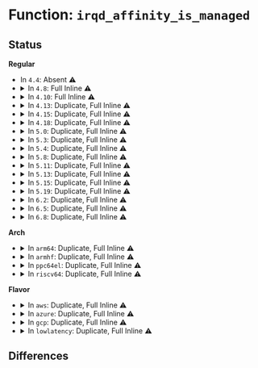 # Function: <code>irqd_affinity_is_managed</code>

## Status
<b>Regular</b>
<ul>
<li>
In <code>4.4</code>: Absent ⚠️
</li>
<li>
<details>
<summary>In <code>4.8</code>: Full Inline ⚠️</summary>

**Collision:** Unique Static

**Inline:** Full

**Transformation:** False

**Instances:**

```
In kernel/irq/manage.c (0)
Location: include/linux/irq.h:310
Inline: True
```
</details>
</li>
<li>
<details>
<summary>In <code>4.10</code>: Full Inline ⚠️</summary>

**Collision:** Unique Static

**Inline:** Full

**Transformation:** False

**Instances:**

```
In kernel/irq/manage.c (0)
Location: include/linux/irq.h:312
Inline: True
```
</details>
</li>
<li>
<details>
<summary>In <code>4.13</code>: Duplicate, Full Inline ⚠️</summary>

**Collision:** Static Duplication

**Inline:** Full

**Transformation:** False

**Instances:**

```
In kernel/irq/manage.c (ffffffff810e776e)
Location: include/linux/irq.h:340
Inline: True
Inline callers:
  - kernel/irq/manage.c:irq_setup_affinity
```
```
In kernel/irq/chip.c (0)
Location: include/linux/irq.h:340
Inline: True
```
```
In kernel/irq/cpuhotplug.c (ffffffff810ee996)
Location: include/linux/irq.h:340
Inline: True
Inline callers:
  - kernel/irq/cpuhotplug.c:irq_affinity_online_cpu
  - kernel/irq/cpuhotplug.c:irq_migrate_all_off_this_cpu
```
</details>
</li>
<li>
<details>
<summary>In <code>4.15</code>: Duplicate, Full Inline ⚠️</summary>

**Collision:** Static Duplication

**Inline:** Full

**Transformation:** False

**Instances:**

```
In arch/x86/kernel/apic/vector.c (ffffffff8105b4e0)
Location: include/linux/irq.h:352
Inline: True
Inline callers:
  - arch/x86/kernel/apic/vector.c:clear_irq_vector
  - arch/x86/kernel/apic/vector.c:apic_update_vector
```
```
In kernel/irq/manage.c (ffffffff810efaee)
Location: include/linux/irq.h:352
Inline: True
Inline callers:
  - kernel/irq/manage.c:irq_setup_affinity
```
```
In kernel/irq/chip.c (ffffffff810f201c)
Location: include/linux/irq.h:352
Inline: True
Inline callers:
  - kernel/irq/chip.c:irq_activate_and_startup
```
```
In kernel/irq/cpuhotplug.c (ffffffff810f7446)
Location: include/linux/irq.h:352
Inline: True
Inline callers:
  - kernel/irq/cpuhotplug.c:irq_affinity_online_cpu
  - kernel/irq/cpuhotplug.c:irq_migrate_all_off_this_cpu
```
</details>
</li>
<li>
<details>
<summary>In <code>4.18</code>: Duplicate, Full Inline ⚠️</summary>

**Collision:** Static Duplication

**Inline:** Full

**Transformation:** False

**Instances:**

```
In arch/x86/kernel/apic/vector.c (ffffffff8105edc7)
Location: include/linux/irq.h:347
Inline: True
Inline callers:
  - arch/x86/kernel/apic/vector.c:apic_set_affinity
  - arch/x86/kernel/apic/vector.c:x86_vector_alloc_irqs
  - arch/x86/kernel/apic/vector.c:clear_irq_vector
  - arch/x86/kernel/apic/vector.c:apic_update_vector
```
```
In kernel/irq/manage.c (ffffffff810f7f1b)
Location: include/linux/irq.h:347
Inline: True
Inline callers:
  - kernel/irq/manage.c:irq_setup_affinity
  - kernel/irq/manage.c:irq_can_set_affinity_usr
```
```
In kernel/irq/chip.c (ffffffff810fa465)
Location: include/linux/irq.h:347
Inline: True
Inline callers:
  - kernel/irq/chip.c:irq_activate_and_startup
  - kernel/irq/chip.c:irq_startup
```
```
In kernel/irq/cpuhotplug.c (ffffffff810ff756)
Location: include/linux/irq.h:347
Inline: True
Inline callers:
  - kernel/irq/cpuhotplug.c:irq_affinity_online_cpu
  - kernel/irq/cpuhotplug.c:irq_migrate_all_off_this_cpu
```
</details>
</li>
<li>
<details>
<summary>In <code>5.0</code>: Duplicate, Full Inline ⚠️</summary>

**Collision:** Static Duplication

**Inline:** Full

**Transformation:** False

**Instances:**

```
In arch/x86/kernel/apic/vector.c (ffffffff81064d27)
Location: include/linux/irq.h:348
Inline: True
Inline callers:
  - arch/x86/kernel/apic/vector.c:apic_set_affinity
  - arch/x86/kernel/apic/vector.c:x86_vector_alloc_irqs
  - arch/x86/kernel/apic/vector.c:clear_irq_vector
  - arch/x86/kernel/apic/vector.c:apic_update_vector
```
```
In kernel/irq/manage.c (ffffffff81103669)
Location: include/linux/irq.h:348
Inline: True
Inline callers:
  - kernel/irq/manage.c:irq_setup_affinity
  - kernel/irq/manage.c:irq_can_set_affinity_usr
```
```
In kernel/irq/chip.c (ffffffff81105c25)
Location: include/linux/irq.h:348
Inline: True
Inline callers:
  - kernel/irq/chip.c:irq_activate_and_startup
  - kernel/irq/chip.c:irq_startup
```
```
In kernel/irq/cpuhotplug.c (ffffffff8110af56)
Location: include/linux/irq.h:348
Inline: True
Inline callers:
  - kernel/irq/cpuhotplug.c:irq_affinity_online_cpu
  - kernel/irq/cpuhotplug.c:irq_migrate_all_off_this_cpu
```
</details>
</li>
<li>
<details>
<summary>In <code>5.3</code>: Duplicate, Full Inline ⚠️</summary>

**Collision:** Static Duplication

**Inline:** Full

**Transformation:** False

**Instances:**

```
In arch/x86/kernel/apic/vector.c (ffffffff8106842e)
Location: include/linux/irq.h:348
Inline: True
Inline callers:
  - arch/x86/kernel/apic/vector.c:apic_set_affinity
  - arch/x86/kernel/apic/vector.c:x86_vector_alloc_irqs
  - arch/x86/kernel/apic/vector.c:clear_irq_vector
  - arch/x86/kernel/apic/vector.c:apic_update_vector
```
```
In kernel/irq/manage.c (ffffffff8110c089)
Location: include/linux/irq.h:348
Inline: True
Inline callers:
  - kernel/irq/manage.c:irq_setup_affinity
  - kernel/irq/manage.c:irq_can_set_affinity_usr
```
```
In kernel/irq/chip.c (ffffffff8110f0e5)
Location: include/linux/irq.h:348
Inline: True
Inline callers:
  - kernel/irq/chip.c:irq_activate_and_startup
  - kernel/irq/chip.c:irq_startup
```
```
In kernel/irq/cpuhotplug.c (ffffffff81114617)
Location: include/linux/irq.h:348
Inline: True
Inline callers:
  - kernel/irq/cpuhotplug.c:irq_affinity_online_cpu
  - kernel/irq/cpuhotplug.c:irq_migrate_all_off_this_cpu
```
</details>
</li>
<li>
<details>
<summary>In <code>5.4</code>: Duplicate, Full Inline ⚠️</summary>

**Collision:** Static Duplication

**Inline:** Full

**Transformation:** False

**Instances:**

```
In arch/x86/kernel/apic/vector.c (ffffffff81068d6e)
Location: include/linux/irq.h:351
Inline: True
Inline callers:
  - arch/x86/kernel/apic/vector.c:apic_set_affinity
  - arch/x86/kernel/apic/vector.c:x86_vector_alloc_irqs
  - arch/x86/kernel/apic/vector.c:clear_irq_vector
  - arch/x86/kernel/apic/vector.c:apic_update_vector
```
```
In kernel/irq/manage.c (ffffffff811184b9)
Location: include/linux/irq.h:351
Inline: True
Inline callers:
  - kernel/irq/manage.c:irq_setup_affinity
  - kernel/irq/manage.c:irq_can_set_affinity_usr
```
```
In kernel/irq/chip.c (ffffffff8111b3a5)
Location: include/linux/irq.h:351
Inline: True
Inline callers:
  - kernel/irq/chip.c:irq_activate_and_startup
  - kernel/irq/chip.c:irq_startup
```
```
In kernel/irq/cpuhotplug.c (ffffffff81120777)
Location: include/linux/irq.h:351
Inline: True
Inline callers:
  - kernel/irq/cpuhotplug.c:irq_affinity_online_cpu
  - kernel/irq/cpuhotplug.c:irq_migrate_all_off_this_cpu
```
</details>
</li>
<li>
<details>
<summary>In <code>5.8</code>: Duplicate, Full Inline ⚠️</summary>

**Collision:** Static Duplication

**Inline:** Full

**Transformation:** False

**Instances:**

```
In arch/x86/kernel/apic/vector.c (ffffffff8106f9c6)
Location: include/linux/irq.h:367
Inline: True
Inline callers:
  - arch/x86/kernel/apic/vector.c:apic_set_affinity
  - arch/x86/kernel/apic/vector.c:x86_vector_alloc_irqs
  - arch/x86/kernel/apic/vector.c:clear_irq_vector
  - arch/x86/kernel/apic/vector.c:apic_update_vector
```
```
In kernel/irq/manage.c (ffffffff81123da9)
Location: include/linux/irq.h:367
Inline: True
Inline callers:
  - kernel/irq/manage.c:irq_setup_affinity
  - kernel/irq/manage.c:irq_do_set_affinity
  - kernel/irq/manage.c:irq_can_set_affinity_usr
```
```
In kernel/irq/chip.c (ffffffff81127545)
Location: include/linux/irq.h:367
Inline: True
Inline callers:
  - kernel/irq/chip.c:irq_activate_and_startup
  - kernel/irq/chip.c:__irq_startup_managed
```
```
In kernel/irq/cpuhotplug.c (ffffffff8112cd14)
Location: include/linux/irq.h:367
Inline: True
Inline callers:
  - kernel/irq/cpuhotplug.c:irq_affinity_online_cpu
  - kernel/irq/cpuhotplug.c:migrate_one_irq
```
</details>
</li>
<li>
<details>
<summary>In <code>5.11</code>: Duplicate, Full Inline ⚠️</summary>

**Collision:** Static Duplication

**Inline:** Full

**Transformation:** False

**Instances:**

```
In arch/x86/kernel/apic/vector.c (ffffffff81070ea6)
Location: include/linux/irq.h:377
Inline: True
Inline callers:
  - arch/x86/kernel/apic/vector.c:apic_set_affinity
  - arch/x86/kernel/apic/vector.c:x86_vector_alloc_irqs
  - arch/x86/kernel/apic/vector.c:clear_irq_vector
  - arch/x86/kernel/apic/vector.c:apic_update_vector
```
```
In kernel/irq/manage.c (ffffffff8111fc09)
Location: include/linux/irq.h:377
Inline: True
Inline callers:
  - kernel/irq/manage.c:irq_setup_affinity
  - kernel/irq/manage.c:irq_do_set_affinity
  - kernel/irq/manage.c:irq_can_set_affinity_usr
```
```
In kernel/irq/chip.c (ffffffff81123145)
Location: include/linux/irq.h:377
Inline: True
Inline callers:
  - kernel/irq/chip.c:irq_activate_and_startup
  - kernel/irq/chip.c:__irq_startup_managed
```
```
In kernel/irq/cpuhotplug.c (ffffffff81128744)
Location: include/linux/irq.h:377
Inline: True
Inline callers:
  - kernel/irq/cpuhotplug.c:irq_affinity_online_cpu
  - kernel/irq/cpuhotplug.c:migrate_one_irq
```
</details>
</li>
<li>
<details>
<summary>In <code>5.13</code>: Duplicate, Full Inline ⚠️</summary>

**Collision:** Static Duplication

**Inline:** Full

**Transformation:** False

**Instances:**

```
In arch/x86/kernel/apic/vector.c (ffffffff81071686)
Location: include/linux/irq.h:377
Inline: True
Inline callers:
  - arch/x86/kernel/apic/vector.c:apic_set_affinity
  - arch/x86/kernel/apic/vector.c:x86_vector_alloc_irqs
  - arch/x86/kernel/apic/vector.c:clear_irq_vector
  - arch/x86/kernel/apic/vector.c:apic_update_vector
```
```
In kernel/irq/manage.c (ffffffff8111feb9)
Location: include/linux/irq.h:377
Inline: True
Inline callers:
  - kernel/irq/manage.c:irq_setup_affinity
  - kernel/irq/manage.c:irq_do_set_affinity
  - kernel/irq/manage.c:irq_can_set_affinity_usr
```
```
In kernel/irq/chip.c (ffffffff811234a5)
Location: include/linux/irq.h:377
Inline: True
Inline callers:
  - kernel/irq/chip.c:irq_activate_and_startup
  - kernel/irq/chip.c:irq_startup
```
```
In kernel/irq/cpuhotplug.c (ffffffff811289a5)
Location: include/linux/irq.h:377
Inline: True
Inline callers:
  - kernel/irq/cpuhotplug.c:irq_affinity_online_cpu
  - kernel/irq/cpuhotplug.c:migrate_one_irq
```
</details>
</li>
<li>
<details>
<summary>In <code>5.15</code>: Duplicate, Full Inline ⚠️</summary>

**Collision:** Static Duplication

**Inline:** Full

**Transformation:** False

**Instances:**

```
In arch/x86/kernel/apic/vector.c (ffffffff8107dea6)
Location: include/linux/irq.h:379
Inline: True
Inline callers:
  - arch/x86/kernel/apic/vector.c:apic_set_affinity
  - arch/x86/kernel/apic/vector.c:x86_vector_alloc_irqs
  - arch/x86/kernel/apic/vector.c:clear_irq_vector
  - arch/x86/kernel/apic/vector.c:apic_update_vector
```
```
In kernel/irq/manage.c (ffffffff811403c9)
Location: include/linux/irq.h:379
Inline: True
Inline callers:
  - kernel/irq/manage.c:irq_setup_affinity
  - kernel/irq/manage.c:irq_do_set_affinity
  - kernel/irq/manage.c:irq_can_set_affinity_usr
```
```
In kernel/irq/chip.c (ffffffff81143a75)
Location: include/linux/irq.h:379
Inline: True
Inline callers:
  - kernel/irq/chip.c:irq_activate_and_startup
  - kernel/irq/chip.c:irq_startup
```
```
In kernel/irq/cpuhotplug.c (ffffffff81148f85)
Location: include/linux/irq.h:379
Inline: True
Inline callers:
  - kernel/irq/cpuhotplug.c:irq_affinity_online_cpu
  - kernel/irq/cpuhotplug.c:migrate_one_irq
```
</details>
</li>
<li>
<details>
<summary>In <code>5.19</code>: Duplicate, Full Inline ⚠️</summary>

**Collision:** Static Duplication

**Inline:** Full

**Transformation:** False

**Instances:**

```
In arch/x86/kernel/apic/vector.c (ffffffff8108cb65)
Location: include/linux/irq.h:379
Inline: True
Inline callers:
  - arch/x86/kernel/apic/vector.c:apic_set_affinity
  - arch/x86/kernel/apic/vector.c:x86_vector_alloc_irqs
  - arch/x86/kernel/apic/vector.c:clear_irq_vector
  - arch/x86/kernel/apic/vector.c:apic_update_vector
```
```
In kernel/irq/manage.c (ffffffff81163d29)
Location: include/linux/irq.h:379
Inline: True
Inline callers:
  - kernel/irq/manage.c:irq_setup_affinity
  - kernel/irq/manage.c:irq_do_set_affinity
  - kernel/irq/manage.c:irq_can_set_affinity_usr
```
```
In kernel/irq/chip.c (ffffffff81167865)
Location: include/linux/irq.h:379
Inline: True
Inline callers:
  - kernel/irq/chip.c:irq_activate_and_startup
  - kernel/irq/chip.c:irq_startup
```
```
In kernel/irq/cpuhotplug.c (ffffffff8116db05)
Location: include/linux/irq.h:379
Inline: True
Inline callers:
  - kernel/irq/cpuhotplug.c:irq_affinity_online_cpu
  - kernel/irq/cpuhotplug.c:migrate_one_irq
```
```
In kernel/irq/msi.c (ffffffff8116f4d1)
Location: include/linux/irq.h:379
Inline: True
Inline callers:
  - kernel/irq/msi.c:__msi_domain_alloc_irqs
```
</details>
</li>
<li>
<details>
<summary>In <code>6.2</code>: Duplicate, Full Inline ⚠️</summary>

**Collision:** Static Duplication

**Inline:** Full

**Transformation:** False

**Instances:**

```
In arch/x86/kernel/apic/vector.c (ffffffff810a1175)
Location: include/linux/irq.h:381
Inline: True
Inline callers:
  - arch/x86/kernel/apic/vector.c:apic_set_affinity
  - arch/x86/kernel/apic/vector.c:clear_irq_vector
  - arch/x86/kernel/apic/vector.c:apic_update_vector
```
```
In kernel/irq/manage.c (ffffffff81197a49)
Location: include/linux/irq.h:381
Inline: True
Inline callers:
  - kernel/irq/manage.c:irq_setup_affinity
  - kernel/irq/manage.c:irq_do_set_affinity
  - kernel/irq/manage.c:irq_can_set_affinity_usr
```
```
In kernel/irq/chip.c (ffffffff8119bc45)
Location: include/linux/irq.h:381
Inline: True
Inline callers:
  - kernel/irq/chip.c:irq_activate_and_startup
  - kernel/irq/chip.c:irq_startup
```
```
In kernel/irq/cpuhotplug.c (ffffffff811a2d35)
Location: include/linux/irq.h:381
Inline: True
Inline callers:
  - kernel/irq/cpuhotplug.c:irq_affinity_online_cpu
  - kernel/irq/cpuhotplug.c:migrate_one_irq
```
```
In kernel/irq/msi.c (ffffffff811a4afe)
Location: include/linux/irq.h:381
Inline: True
Inline callers:
  - kernel/irq/msi.c:__msi_domain_alloc_irqs
```
</details>
</li>
<li>
<details>
<summary>In <code>6.5</code>: Duplicate, Full Inline ⚠️</summary>

**Collision:** Static Duplication

**Inline:** Full

**Transformation:** False

**Instances:**

```
In arch/x86/kernel/apic/vector.c (ffffffff810a4165)
Location: include/linux/irq.h:384
Inline: True
Inline callers:
  - arch/x86/kernel/apic/vector.c:apic_set_affinity
  - arch/x86/kernel/apic/vector.c:clear_irq_vector
  - arch/x86/kernel/apic/vector.c:apic_update_vector
```
```
In kernel/irq/manage.c (ffffffff811a9709)
Location: include/linux/irq.h:384
Inline: True
Inline callers:
  - kernel/irq/manage.c:irq_setup_affinity
  - kernel/irq/manage.c:irq_do_set_affinity
  - kernel/irq/manage.c:irq_can_set_affinity_usr
```
```
In kernel/irq/chip.c (ffffffff811ae30e)
Location: include/linux/irq.h:384
Inline: True
Inline callers:
  - kernel/irq/chip.c:__irq_do_set_handler
  - kernel/irq/chip.c:irq_startup
```
```
In kernel/irq/cpuhotplug.c (ffffffff811b4c35)
Location: include/linux/irq.h:384
Inline: True
Inline callers:
  - kernel/irq/cpuhotplug.c:irq_affinity_online_cpu
  - kernel/irq/cpuhotplug.c:migrate_one_irq
```
```
In kernel/irq/msi.c (ffffffff811b6a2e)
Location: include/linux/irq.h:384
Inline: True
Inline callers:
  - kernel/irq/msi.c:__msi_domain_alloc_irqs
```
</details>
</li>
<li>
<details>
<summary>In <code>6.8</code>: Duplicate, Full Inline ⚠️</summary>

**Collision:** Static Duplication

**Inline:** Full

**Transformation:** False

**Instances:**

```
In arch/x86/kernel/apic/vector.c (ffffffff810ab195)
Location: include/linux/irq.h:381
Inline: True
Inline callers:
  - arch/x86/kernel/apic/vector.c:apic_set_affinity
  - arch/x86/kernel/apic/vector.c:x86_vector_alloc_irqs
  - arch/x86/kernel/apic/vector.c:clear_irq_vector
  - arch/x86/kernel/apic/vector.c:apic_update_vector
```
```
In kernel/irq/manage.c (ffffffff811b9269)
Location: include/linux/irq.h:381
Inline: True
Inline callers:
  - kernel/irq/manage.c:irq_setup_affinity
  - kernel/irq/manage.c:irq_do_set_affinity
  - kernel/irq/manage.c:irq_can_set_affinity_usr
```
```
In kernel/irq/chip.c (ffffffff811bdf0e)
Location: include/linux/irq.h:381
Inline: True
Inline callers:
  - kernel/irq/chip.c:__irq_do_set_handler
  - kernel/irq/chip.c:irq_startup
```
```
In kernel/irq/cpuhotplug.c (ffffffff811c4ab5)
Location: include/linux/irq.h:381
Inline: True
Inline callers:
  - kernel/irq/cpuhotplug.c:irq_affinity_online_cpu
  - kernel/irq/cpuhotplug.c:migrate_one_irq
```
```
In kernel/irq/msi.c (ffffffff811c68fd)
Location: include/linux/irq.h:381
Inline: True
Inline callers:
  - kernel/irq/msi.c:__msi_domain_alloc_irqs
```
</details>
</li>
</ul>
<b>Arch</b>
<ul>
<li>
<details>
<summary>In <code>arm64</code>: Duplicate, Full Inline ⚠️</summary>

**Collision:** Static Duplication

**Inline:** Full

**Transformation:** False

**Instances:**

```
In kernel/irq/manage.c (ffff80001017ad38)
Location: include/linux/irq.h:351
Inline: True
Inline callers:
  - kernel/irq/manage.c:irq_setup_affinity
```
```
In kernel/irq/chip.c (ffff80001017f394)
Location: include/linux/irq.h:351
Inline: True
Inline callers:
  - kernel/irq/chip.c:irq_activate_and_startup
  - kernel/irq/chip.c:irq_startup
```
```
In kernel/irq/cpuhotplug.c (ffff8000101865c4)
Location: include/linux/irq.h:351
Inline: True
Inline callers:
  - kernel/irq/cpuhotplug.c:irq_affinity_online_cpu
  - kernel/irq/cpuhotplug.c:irq_migrate_all_off_this_cpu
```
</details>
</li>
<li>
<details>
<summary>In <code>armhf</code>: Duplicate, Full Inline ⚠️</summary>

**Collision:** Static Duplication

**Inline:** Full

**Transformation:** False

**Instances:**

```
In kernel/irq/manage.c (c03cbf28)
Location: include/linux/irq.h:351
Inline: True
Inline callers:
  - kernel/irq/manage.c:irq_setup_affinity
  - kernel/irq/manage.c:irq_can_set_affinity_usr
```
```
In kernel/irq/chip.c (c03cf5b0)
Location: include/linux/irq.h:351
Inline: True
Inline callers:
  - kernel/irq/chip.c:irq_activate_and_startup
  - kernel/irq/chip.c:irq_startup
```
```
In kernel/irq/cpuhotplug.c (c03d5344)
Location: include/linux/irq.h:351
Inline: True
Inline callers:
  - kernel/irq/cpuhotplug.c:irq_affinity_online_cpu
  - kernel/irq/cpuhotplug.c:irq_migrate_all_off_this_cpu
```
</details>
</li>
<li>
<details>
<summary>In <code>ppc64el</code>: Duplicate, Full Inline ⚠️</summary>

**Collision:** Static Duplication

**Inline:** Full

**Transformation:** False

**Instances:**

```
In kernel/irq/manage.c (c0000000001d52b0)
Location: include/linux/irq.h:351
Inline: True
Inline callers:
  - kernel/irq/manage.c:irq_setup_affinity
  - kernel/irq/manage.c:irq_can_set_affinity_usr
```
```
In kernel/irq/chip.c (c0000000001d9d54)
Location: include/linux/irq.h:351
Inline: True
Inline callers:
  - kernel/irq/chip.c:irq_activate_and_startup
  - kernel/irq/chip.c:irq_startup
```
```
In kernel/irq/cpuhotplug.c (c0000000001e0db0)
Location: include/linux/irq.h:351
Inline: True
Inline callers:
  - kernel/irq/cpuhotplug.c:irq_affinity_online_cpu
  - kernel/irq/cpuhotplug.c:irq_migrate_all_off_this_cpu
```
</details>
</li>
<li>
<details>
<summary>In <code>riscv64</code>: Duplicate, Full Inline ⚠️</summary>

**Collision:** Static Duplication

**Inline:** Full

**Transformation:** False

**Instances:**

```
In kernel/irq/manage.c (ffffffe000114a24)
Location: include/linux/irq.h:351
Inline: True
Inline callers:
  - kernel/irq/manage.c:irq_setup_affinity
  - kernel/irq/manage.c:irq_can_set_affinity_usr
```
```
In kernel/irq/chip.c (ffffffe0001178e8)
Location: include/linux/irq.h:351
Inline: True
Inline callers:
  - kernel/irq/chip.c:irq_activate_and_startup
  - kernel/irq/chip.c:irq_startup
```
</details>
</li>
</ul>
<b>Flavor</b>
<ul>
<li>
<details>
<summary>In <code>aws</code>: Duplicate, Full Inline ⚠️</summary>

**Collision:** Static Duplication

**Inline:** Full

**Transformation:** False

**Instances:**

```
In arch/x86/kernel/apic/vector.c (ffffffff8106885e)
Location: include/linux/irq.h:351
Inline: True
Inline callers:
  - arch/x86/kernel/apic/vector.c:apic_set_affinity
  - arch/x86/kernel/apic/vector.c:x86_vector_alloc_irqs
  - arch/x86/kernel/apic/vector.c:clear_irq_vector
  - arch/x86/kernel/apic/vector.c:apic_update_vector
```
```
In kernel/irq/manage.c (ffffffff81110a99)
Location: include/linux/irq.h:351
Inline: True
Inline callers:
  - kernel/irq/manage.c:irq_setup_affinity
  - kernel/irq/manage.c:irq_can_set_affinity_usr
```
```
In kernel/irq/chip.c (ffffffff81113985)
Location: include/linux/irq.h:351
Inline: True
Inline callers:
  - kernel/irq/chip.c:irq_activate_and_startup
  - kernel/irq/chip.c:irq_startup
```
```
In kernel/irq/cpuhotplug.c (ffffffff81118d57)
Location: include/linux/irq.h:351
Inline: True
Inline callers:
  - kernel/irq/cpuhotplug.c:irq_affinity_online_cpu
  - kernel/irq/cpuhotplug.c:irq_migrate_all_off_this_cpu
```
</details>
</li>
<li>
<details>
<summary>In <code>azure</code>: Duplicate, Full Inline ⚠️</summary>

**Collision:** Static Duplication

**Inline:** Full

**Transformation:** False

**Instances:**

```
In arch/x86/kernel/apic/vector.c (ffffffff81058bce)
Location: include/linux/irq.h:351
Inline: True
Inline callers:
  - arch/x86/kernel/apic/vector.c:apic_set_affinity
  - arch/x86/kernel/apic/vector.c:x86_vector_alloc_irqs
  - arch/x86/kernel/apic/vector.c:clear_irq_vector
  - arch/x86/kernel/apic/vector.c:apic_update_vector
```
```
In kernel/irq/manage.c (ffffffff811017c9)
Location: include/linux/irq.h:351
Inline: True
Inline callers:
  - kernel/irq/manage.c:irq_setup_affinity
  - kernel/irq/manage.c:irq_can_set_affinity_usr
```
```
In kernel/irq/chip.c (ffffffff81104695)
Location: include/linux/irq.h:351
Inline: True
Inline callers:
  - kernel/irq/chip.c:irq_activate_and_startup
  - kernel/irq/chip.c:irq_startup
```
```
In kernel/irq/cpuhotplug.c (ffffffff81109dc7)
Location: include/linux/irq.h:351
Inline: True
Inline callers:
  - kernel/irq/cpuhotplug.c:irq_affinity_online_cpu
  - kernel/irq/cpuhotplug.c:irq_migrate_all_off_this_cpu
```
</details>
</li>
<li>
<details>
<summary>In <code>gcp</code>: Duplicate, Full Inline ⚠️</summary>

**Collision:** Static Duplication

**Inline:** Full

**Transformation:** False

**Instances:**

```
In arch/x86/kernel/apic/vector.c (ffffffff81068d0e)
Location: include/linux/irq.h:351
Inline: True
Inline callers:
  - arch/x86/kernel/apic/vector.c:apic_set_affinity
  - arch/x86/kernel/apic/vector.c:x86_vector_alloc_irqs
  - arch/x86/kernel/apic/vector.c:clear_irq_vector
  - arch/x86/kernel/apic/vector.c:apic_update_vector
```
```
In kernel/irq/manage.c (ffffffff8110e989)
Location: include/linux/irq.h:351
Inline: True
Inline callers:
  - kernel/irq/manage.c:irq_setup_affinity
  - kernel/irq/manage.c:irq_can_set_affinity_usr
```
```
In kernel/irq/chip.c (ffffffff81111875)
Location: include/linux/irq.h:351
Inline: True
Inline callers:
  - kernel/irq/chip.c:irq_activate_and_startup
  - kernel/irq/chip.c:irq_startup
```
```
In kernel/irq/cpuhotplug.c (ffffffff81116c47)
Location: include/linux/irq.h:351
Inline: True
Inline callers:
  - kernel/irq/cpuhotplug.c:irq_affinity_online_cpu
  - kernel/irq/cpuhotplug.c:irq_migrate_all_off_this_cpu
```
</details>
</li>
<li>
<details>
<summary>In <code>lowlatency</code>: Duplicate, Full Inline ⚠️</summary>

**Collision:** Static Duplication

**Inline:** Full

**Transformation:** False

**Instances:**

```
In arch/x86/kernel/apic/vector.c (ffffffff8106a4c0)
Location: include/linux/irq.h:351
Inline: True
Inline callers:
  - arch/x86/kernel/apic/vector.c:apic_set_affinity
  - arch/x86/kernel/apic/vector.c:x86_vector_alloc_irqs
  - arch/x86/kernel/apic/vector.c:clear_irq_vector
  - arch/x86/kernel/apic/vector.c:apic_update_vector
```
```
In kernel/irq/manage.c (ffffffff81119eb9)
Location: include/linux/irq.h:351
Inline: True
Inline callers:
  - kernel/irq/manage.c:irq_setup_affinity
  - kernel/irq/manage.c:irq_can_set_affinity_usr
```
```
In kernel/irq/chip.c (ffffffff8111ce35)
Location: include/linux/irq.h:351
Inline: True
Inline callers:
  - kernel/irq/chip.c:irq_activate_and_startup
  - kernel/irq/chip.c:irq_startup
```
```
In kernel/irq/cpuhotplug.c (ffffffff811222c7)
Location: include/linux/irq.h:351
Inline: True
Inline callers:
  - kernel/irq/cpuhotplug.c:irq_affinity_online_cpu
  - kernel/irq/cpuhotplug.c:irq_migrate_all_off_this_cpu
```
</details>
</li>
</ul>

## Differences
